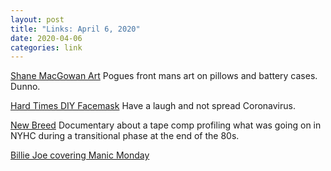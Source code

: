 ```yaml
---
layout: post
title: "Links: April 6, 2020"
date: 2020-04-06
categories: link
---
```

[Shane MacGowan Art](https://shanemacgowanart.com/) Pogues front mans art on pillows and battery cases. Dunno.

[Hard Times DIY Facemask](https://shop.thehardtimes.net/products/diy-face-mask-of-any-shirt) Have a laugh and not spread Coronavirus.

[New Breed](https://cvltnation.com/1989-nyhc-new-breed-tape-compilation-documentary-now-showing/) Documentary about a tape comp profiling what was going on in NYHC during a transitional phase at the end of the 80s.

[Billie Joe covering Manic Monday](https://youtu.be/j5qPCKxlw2M)
